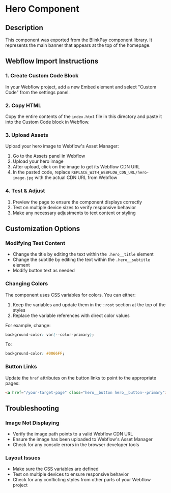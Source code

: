 # Hero Component

## Description
This component was exported from the BlinkPay component library. It represents the main banner that appears at the top of the homepage.

## Webflow Import Instructions

### 1. Create Custom Code Block
In your Webflow project, add a new Embed element and select "Custom Code" from the settings panel.

### 2. Copy HTML
Copy the entire contents of the `index.html` file in this directory and paste it into the Custom Code block in Webflow.

### 3. Upload Assets
Upload your hero image to Webflow's Asset Manager:
1. Go to the Assets panel in Webflow
2. Upload your hero image
3. After upload, click on the image to get its Webflow CDN URL
4. In the pasted code, replace `REPLACE_WITH_WEBFLOW_CDN_URL/hero-image.jpg` with the actual CDN URL from Webflow

### 4. Test & Adjust
1. Preview the page to ensure the component displays correctly
2. Test on multiple device sizes to verify responsive behavior
3. Make any necessary adjustments to text content or styling

## Customization Options

### Modifying Text Content
- Change the title by editing the text within the `.hero__title` element
- Change the subtitle by editing the text within the `.hero__subtitle` element
- Modify button text as needed

### Changing Colors
The component uses CSS variables for colors. You can either:
1. Keep the variables and update them in the `:root` section at the top of the styles
2. Replace the variable references with direct color values

For example, change:
```css
background-color: var(--color-primary);
```

To:
```css
background-color: #0066FF;
```

### Button Links
Update the `href` attributes on the button links to point to the appropriate pages:

```html
<a href="/your-target-page" class="hero__button hero__button--primary">Get Started</a>
```

## Troubleshooting

### Image Not Displaying
- Verify the image path points to a valid Webflow CDN URL
- Ensure the image has been uploaded to Webflow's Asset Manager
- Check for any console errors in the browser developer tools

### Layout Issues
- Make sure the CSS variables are defined
- Test on multiple devices to ensure responsive behavior
- Check for any conflicting styles from other parts of your Webflow project 